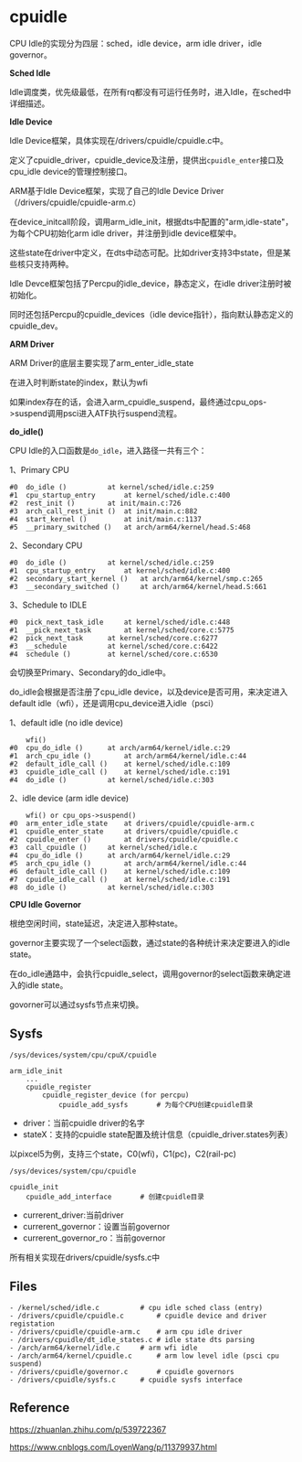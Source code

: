 # cpuidle

CPU Idle的实现分为四层：sched，idle device，arm idle driver，idle governor。

**Sched Idle**

Idle调度类，优先级最低，在所有rq都没有可运行任务时，进入Idle，在sched中详细描述。

**Idle Device**

Idle Device框架，具体实现在/drivers/cpuidle/cpuidle.c中。

定义了cpuidle_driver，cpuidle_device及注册，提供出`cpuidle_enter`接口及cpu_idle device的管理控制接口。

ARM基于Idle Device框架，实现了自己的Idle Device Driver（/drivers/cpuidle/cpuidle-arm.c）

在device_initcall阶段，调用arm_idle_init，根据dts中配置的"arm,idle-state"，为每个CPU初始化arm idle driver，并注册到idle device框架中。

这些state在driver中定义，在dts中动态可配。比如driver支持3中state，但是某些核只支持两种。

Idle Devce框架包括了Percpu的idle_device，静态定义，在idle driver注册时被初始化。

同时还包括Percpu的cpuidle_devices（idle device指针），指向默认静态定义的cpuidle_dev。

**ARM Driver**

ARM Driver的底层主要实现了arm_enter_idle_state

在进入时判断state的index，默认为wfi

如果index存在的话，会进入arm_cpuidle_suspend，最终通过cpu_ops->suspend调用psci进入ATF执行suspend流程。

**do_idle()**

CPU Idle的入口函数是`do_idle`，进入路径一共有三个：

1、Primary CPU

```
#0  do_idle () 			at kernel/sched/idle.c:259
#1  cpu_startup_entry 		at kernel/sched/idle.c:400
#2  rest_init () 		at init/main.c:726
#3  arch_call_rest_init () 	at init/main.c:882
#4  start_kernel () 		at init/main.c:1137
#5  __primary_switched () 	at arch/arm64/kernel/head.S:468
```

2、Secondary CPU

```
#0  do_idle () 			at kernel/sched/idle.c:259
#1  cpu_startup_entry 		at kernel/sched/idle.c:400
#2  secondary_start_kernel () 	at arch/arm64/kernel/smp.c:265
#3  __secondary_switched () 	at arch/arm64/kernel/head.S:661
```

3、Schedule to IDLE

```
#0  pick_next_task_idle 	at kernel/sched/idle.c:448
#1  __pick_next_task     	at kernel/sched/core.c:5775
#2  pick_next_task 	 	at kernel/sched/core.c:6277
#3  __schedule 			at kernel/sched/core.c:6422
#4  schedule () 		at kernel/sched/core.c:6530
```

会切换至Primary、Secondary的do_idle中。

do_idle会根据是否注册了cpu_idle device，以及device是否可用，来决定进入default idle（wfi），还是调用cpu_device进入idle（psci）

1、default idle (no idle device)

```
    wfi()
#0  cpu_do_idle () 		at arch/arm64/kernel/idle.c:29
#1  arch_cpu_idle () 		at arch/arm64/kernel/idle.c:44
#2  default_idle_call () 	at kernel/sched/idle.c:109
#3  cpuidle_idle_call () 	at kernel/sched/idle.c:191
#4  do_idle () 			at kernel/sched/idle.c:303
```

2、idle device (arm idle device)

```
    wfi() or cpu_ops->suspend()
#0  arm_enter_idle_state	at drivers/cpuidle/cpuidle-arm.c
#1  cpuidle_enter_state		at drivers/cpuidle/cpuidle.c
#2  cpuidle_enter ()		at drivers/cpuidle/cpuidle.c
#3  call_cpuidle ()		at kernel/sched/idle.c
#4  cpu_do_idle () 		at arch/arm64/kernel/idle.c:29
#5  arch_cpu_idle () 		at arch/arm64/kernel/idle.c:44
#6  default_idle_call () 	at kernel/sched/idle.c:109
#7  cpuidle_idle_call () 	at kernel/sched/idle.c:191
#8  do_idle () 			at kernel/sched/idle.c:303
```

**CPU Idle Governor**

根绝空闲时间，state延迟，决定进入那种state。

governor主要实现了一个select函数，通过state的各种统计来决定要进入的idle state。

在do_idle通路中，会执行cpuidle_select，调用governor的select函数来确定进入的idle state。

govorner可以通过sysfs节点来切换。

## Sysfs

`/sys/devices/system/cpu/cpuX/cpuidle`

```
arm_idle_init
    ...
    cpuidle_register
        cpuidle_register_device (for percpu)
            cpuidle_add_sysfs		# 为每个CPU创建cpuidle目录
```

- driver：当前cpuidle driver的名字
- stateX：支持的cpuidle state配置及统计信息（cpuidle_driver.states列表）

以pixcel5为例，支持三个state，C0(wfi)，C1(pc)，C2(rail-pc)

`/sys/devices/system/cpu/cpuidle`

```
cpuidle_init
    cpuidle_add_interface		# 创建cpuidle目录
```

- currerent_driver:当前driver
- currerent_governor：设置当前governor
- currerent_governor_ro：当前governor

所有相关实现在drivers/cpuidle/sysfs.c中

## Files

```
- /kernel/sched/idle.c			# cpu idle sched class (entry)
- /drivers/cpuidle/cpuidle.c		# cpuidle device and driver registation
- /drivers/cpuidle/cpuidle-arm.c	# arm cpu idle driver
- /drivers/cpuidle/dt_idle_states.c	# idle state dts parsing
- /arch/arm64/kernel/idle.c		# arm wfi idle
- /arch/arm64/kernel/cpuidle.c		# arm low level idle (psci cpu suspend)
- /drivers/cpuidle/governor.c		# cpuidle governors
- /drivers/cpuidle/sysfs.c		# cpuidle sysfs interface
```

## Reference

<https://zhuanlan.zhihu.com/p/539722367>

<https://www.cnblogs.com/LoyenWang/p/11379937.html>